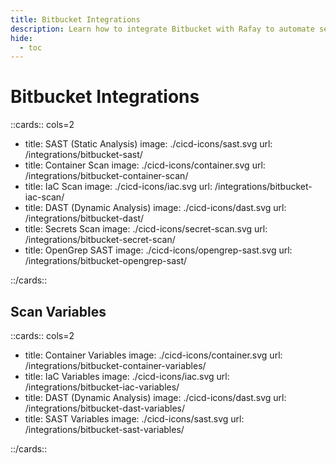 ```yaml
---
title: Bitbucket Integrations
description: Learn how to integrate Bitbucket with Rafay to automate security testing and deployment of your applications.
hide:
  - toc
---
```


<style>
.nt-card .nt-card-image{
  color: #005BFF;
}

.nt-card-title {
    text-align: -webkit-center;
}
</style>

# Bitbucket Integrations

::cards:: cols=2

- title: SAST (Static Analysis)
  image: ./cicd-icons/sast.svg
  url: /integrations/bitbucket-sast/
- title: Container Scan
  image: ./cicd-icons/container.svg
  url: /integrations/bitbucket-container-scan/
- title: IaC Scan
  image: ./cicd-icons/iac.svg
  url: /integrations/bitbucket-iac-scan/
- title: DAST (Dynamic Analysis)
  image: ./cicd-icons/dast.svg
  url: /integrations/bitbucket-dast/
- title: Secrets Scan
  image: ./cicd-icons/secret-scan.svg
  url: /integrations/bitbucket-secret-scan/
- title: OpenGrep SAST
  image: ./cicd-icons/opengrep-sast.svg
  url: /integrations/bitbucket-opengrep-sast/

::/cards::

## Scan Variables

::cards:: cols=2

- title: Container Variables
  image: ./cicd-icons/container.svg
  url: /integrations/bitbucket-container-variables/
- title: IaC Variables
  image: ./cicd-icons/iac.svg
  url: /integrations/bitbucket-iac-variables/
- title: DAST (Dynamic Analysis)
  image: ./cicd-icons/dast.svg
  url: /integrations/bitbucket-dast-variables/
- title: SAST Variables
  image: ./cicd-icons/sast.svg
  url: /integrations/bitbucket-sast-variables/

::/cards::
